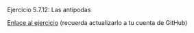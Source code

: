 Ejercicio 5.7.12: Las antípodas

<a href="http://isolanilla.github.io/X-Nav-5.7.12-Antipodas/">Enlace al ejercicio</a> (recuerda actualizarlo a tu cuenta de GitHub)
